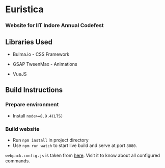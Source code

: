 # Euristica
### Website for IIT Indore Annual Codefest

## Libraries Used
- Bulma.io - CSS Framework

- GSAP TweenMax - Animations

- VueJS
## Build Instructions
### Prepare environment
- Install `node>=8.9.4(LTS)`
### Build website
- Run `npm install` in project directory
- Use `npm run watch` to start live build and serve at port `8080`.

`webpack.config.js` is taken from [here](https://github.com/kus/webpack-boilerplate). Visit it to know about all configured commands.